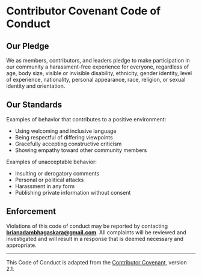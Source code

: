 # Contributor Covenant Code of Conduct

## Our Pledge

We as members, contributors, and leaders pledge to make participation in our community a harassment-free experience for everyone, regardless of age, body size, visible or invisible disability, ethnicity, gender identity, level of experience, nationality, personal appearance, race, religion, or sexual identity and orientation.

## Our Standards

Examples of behavior that contributes to a positive environment:

- Using welcoming and inclusive language
- Being respectful of differing viewpoints
- Gracefully accepting constructive criticism
- Showing empathy toward other community members

Examples of unacceptable behavior:

- Insulting or derogatory comments
- Personal or political attacks
- Harassment in any form
- Publishing private information without consent

## Enforcement

Violations of this code of conduct may be reported by contacting **brianadambhagaskara@gmail.com**. All complaints will be reviewed and investigated and will result in a response that is deemed necessary and appropriate.

---

This Code of Conduct is adapted from the [Contributor Covenant](https://www.contributor-covenant.org), version 2.1.
